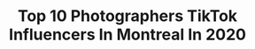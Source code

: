 ---
title: Top 10 Photographers TikTok Influencers In Montreal In 2020
description: >-
  Find top photographers TikTok influencers in Montreal in 2020. Most popular hashtags: #coronavirus #fashion #family #question.
platform: TikTok
profiles:
  - username: "_pifou"
    fullname: >-
      Alexis Pifou
    location: "Canada"
    followers: 93161
    engagement: 601
    commentsToLikes: 0.008692
    id: ck83z40iyxiok0j787a6cc0w8
    verified: false
    hashtags: "#hypnotized, #photo, #hypnosis, #fish"
  - username: "matisbertrand"
    fullname: >-
      Matis Bertrand
    location: "Canada"
    followers: 71537
    engagement: 1298
    commentsToLikes: 0.012215
    id: ck8qixln1azli0j78bvya71mh
    verified: false
    hashtags: "#clothchallenge, #espacepumptrack, #fypg, #christmas"
  - username: "cringekev"
    fullname: >-
      Cringe Kev
    location: "Canada"
    followers: 6896
    engagement: 905
    commentsToLikes: 0.070620
    id: ck90r2c2kktgx0j78fv2tcwgq
    verified: false
    hashtags: "#spooky, #impersonation, #sith, #family"
  - username: "mathieusamsonofficiel"
    fullname: >-
      Mathieu Samson
    location: "Canada"
    followers: 4900
    engagement: 1122
    commentsToLikes: 0.077658
    id: ck9shjm31tsq50j78zgkt3efq
    verified: false
    hashtags: "#comment4comment, #plantes, #professeur, #viveladiverdit"
  - username: "another.sam"
    fullname: >-
      just another sam
    location: "Canada"
    followers: 24190
    engagement: 1923
    commentsToLikes: 0.077305
    id: ckafts5t46ogk0i78epen46go
    verified: false
    hashtags: "#metho, #blooper, #clouds, #cute"
  - username: "gralynj.photography"
    fullname: >-
      Gralyn J. Boyd
    location: "Canada"
    followers: 20707
    engagement: 2269
    commentsToLikes: 0.043758
    id: ck976v7m91ez60j78tnoq5xli
    verified: false
    hashtags: "#lordhelpme, #anxiety, #open, #transfer"
  - username: "lourdeslasala"
    fullname: >-
      lourdes📸
    location: "Canada"
    followers: 44098
    engagement: 2236
    commentsToLikes: 0.008419
    id: ck806ws8bmnl10j78nkt2jbhp
    verified: false
    hashtags: "#photograhy, #cinematics, #filmphotography, #fashion"
  - username: "ugo_troccoli"
    fullname: >-
      ugo
    location: "Canada"
    followers: 27035
    engagement: 1109
    commentsToLikes: 0.035429
    id: ck81qa9x4h6aj0j78xdh42wdm
    verified: false
    hashtags: "#tigermoth, #caterp, #cardinal, #northernflicker"
  - username: "jhonnymorcillo"
    fullname: >-
      Jhonny Morcillo
    location: "Canada"
    followers: 112303
    engagement: 1735
    commentsToLikes: 0.015017
    id: ck94hgodrjmkq0j7815x323ti
    verified: false
    hashtags: "#hair, #clowns, #howl, #slowmo"
  - username: "angelagliguori"
    fullname: >-
      Angela Liguori
    location: "Canada"
    followers: 10682
    engagement: 1274
    commentsToLikes: 0.028966
    id: ckac6lpg9e7ci0i78prtxl7yy
    verified: false
    hashtags: "#calming, #yosemite, #heights, #bluewater"
---